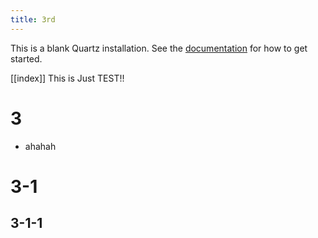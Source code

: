 ```yaml
---
title: 3rd
---
```


This is a blank Quartz installation.
See the [documentation](https://quartz.jzhao.xyz) for how to get started.

[[index]]
This is Just TEST!!
# 3
- ahahah

# 3-1
## 3-1-1
